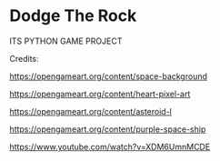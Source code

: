 # Dodge The Rock

ITS PYTHON GAME PROJECT


Credits:

https://opengameart.org/content/space-background

https://opengameart.org/content/heart-pixel-art

https://opengameart.org/content/asteroid-l

https://opengameart.org/content/purple-space-ship

https://www.youtube.com/watch?v=XDM6UmnMCDE

